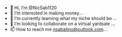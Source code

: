 - 👋 Hi, I’m @NicSab1120
- 👀 I’m interested in making money...
- 🌱 I’m currently learning what my niche should be ...
- 💞️ I’m looking to collaborate on a virtual yardsale
...
- 📫 How to reach me nsabatino@outlook.com...

<!---
NicSab1120/NicSab1120 is a ✨ special ✨ repository because its `README.md` (this file) appears on your GitHub profile.
You can click the Preview link to take a look at your changes.
--->

